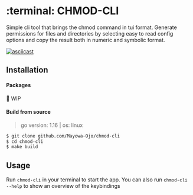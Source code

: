 # :terminal: CHMOD-CLI

Simple cli tool that brings the chmod command in tui format. Generate permissions for files and directories by selecting easy to read config options and copy the result both in numeric and symbolic format.

[![asciicast](https://asciinema.org/a/DMEqaDuJOTsQyR6Qlur7WcfY3.svg)](https://asciinema.org/a/DMEqaDuJOTsQyR6Qlur7WcfY3)

## Installation
#### Packages
:construction: WIP

#### Build from source
> go version: 1.16 | os: linux
```sh
$ git clone github.com/Mayowa-Ojo/chmod-cli
$ cd chmod-cli
$ make build
```

## Usage
Run `chmod-cli` in your terminal to start the app.
You can also run `chmod-cli --help` to show an overview of the keybindings